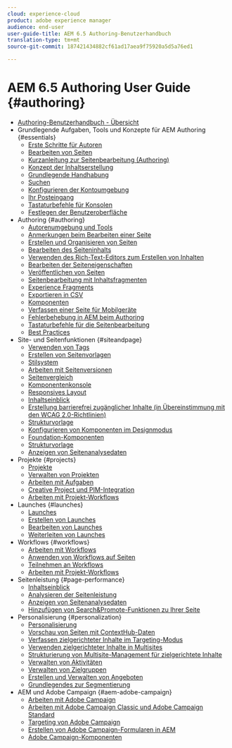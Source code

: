 ```yaml
---
cloud: experience-cloud
product: adobe experience manager
audience: end-user
user-guide-title: AEM 6.5 Authoring-Benutzerhandbuch
translation-type: tm+mt
source-git-commit: 187421434882cf61ad17aea9f75920a5d5a76ed1

---
```



# AEM 6.5 Authoring User Guide {#authoring}

+ [Authoring-Benutzerhandbuch - Übersicht](home.md)
+ Grundlegende Aufgaben, Tools und Konzepte für AEM Authoring {#essentials}
   + [Erste Schritte für Autoren](first-steps.md)
   + [Bearbeiten von Seiten](page-authoring.md)
   + [Kurzanleitung zur Seitenbearbeitung (Authoring)](qg-page-authoring.md)
   + [Konzept der Inhaltserstellung](author.md)
   + [Grundlegende Handhabung](basic-handling.md)
   + [Suchen](search.md)
   + [Konfigurieren der Kontoumgebung](user-properties.md)
   + [Ihr Posteingang](inbox.md)
   + [Tastaturbefehle für Konsolen](keyboard-shortcuts.md)
   + [Festlegen der Benutzeroberfläche](select-ui.md)
+ Authoring {#authoring}
   + [Autorenumgebung und Tools](author-environment-tools.md)
   + [Anmerkungen beim Bearbeiten einer Seite](annotations.md)
   + [Erstellen und Organisieren von Seiten](managing-pages.md)
   + [Bearbeiten des Seiteninhalts](editing-content.md)
   + [Verwenden des Rich-Text-Editors zum Erstellen von Inhalten](rich-text-editor.md)
   + [Bearbeiten der Seiteneigenschaften](editing-page-properties.md)
   + [Veröffentlichen von Seiten](publishing-pages.md)
   + [Seitenbearbeitung mit Inhaltsfragmenten](content-fragments.md)
   + [Experience Fragments](experience-fragments.md)
   + [Exportieren in CSV](csv-export.md)
   + [Komponenten](default-components.md)
   + [Verfassen einer Seite für Mobilgeräte](mobile.md)
   + [Fehlerbehebung in AEM beim Authoring](troubleshooting.md)
   + [Tastaturbefehle für die Seitenbearbeitung](page-authoring-keyboard-shortcuts.md)
   + [Best Practices](best-practices.md)
+ Site- und Seitenfunktionen {#siteandpage}
   + [Verwenden von Tags](tags.md)
   + [Erstellen von Seitenvorlagen  ](templates.md)
   + [Stilsystem](style-system.md)
   + [Arbeiten mit Seitenversionen](working-with-page-versions.md)
   + [Seitenvergleich](page-diff.md)
   + [Komponentenkonsole](default-components-console.md)
   + [Responsives Layout](responsive-layout.md)
   + [Inhaltseinblick ](content-insights.md)
   + [Erstellung barrierefrei zugänglicher Inhalte (in Übereinstimmung mit den WCAG 2.0-Richtlinien)  ](creating-accessible-content.md)
   + [Strukturvorlage](scaffolding.md)
   + [Konfigurieren von Komponenten im Designmodus](default-components-designmode.md)
   + [Foundation-Komponenten](default-components-foundation.md)
   + [Strukturvorlage](scaffolding.md)
   + [Anzeigen von Seitenanalysedaten](page-analytics-using.md)
+ Projekte {#projects}
   + [Projekte](projects.md)
   + [Verwalten von Projekten](touch-ui-managing-projects.md)
   + [Arbeiten mit Aufgaben](task-content.md)
   + [Creative Project und PIM-Integration](managing-product-information.md)
   + [Arbeiten mit Projekt-Workflows](projects-with-workflows.md)
+ Launches {#launches}
   + [Launches](launches.md)
   + [Erstellen von Launches](launches-creating.md)
   + [Bearbeiten von Launches](launches-editing.md)
   + [Weiterleiten von Launches](launches-promoting.md)
+ Workflows {#workflows}
   + [Arbeiten mit Workflows](workflows.md)
   + [Anwenden von Workflows auf Seiten ](workflows-applying.md)
   + [Teilnehmen an Workflows](workflows-participating.md)
   + [Arbeiten mit Projekt-Workflows](projects-with-workflows.md)
+ Seitenleistung {#page-performance}
   + [Inhaltseinblick ](content-insights.md)
   + [Analysieren der Seitenleistung](ci-analyze.md)
   + [Anzeigen von Seitenanalysedaten](pa-using.md)
   + [Hinzufügen von Search&amp;Promote-Funktionen zu Ihrer Seite](search-and-promote.md)
+ Personalisierung  {#personalization}
   + [Personalisierung ](personalization.md)
   + [Vorschau von Seiten mit ContextHub-Daten ](ch-previewing.md)
   + [Verfassen zielgerichteter Inhalte im Targeting-Modus ](content-targeting-touch.md)
   + [Verwenden zielgerichteter Inhalte in Multisites](multisite-support-targeted-content.md)
   + [Strukturierung von Multisite-Management für zielgerichtete Inhalte](technical-multisite-targeted.md)
   + [Verwalten von Aktivitäten](activitylib.md)
   + [Verwalten von Zielgruppen](managing-audiences.md)
   + [Erstellen und Verwalten von Angeboten](offerlib.md)
   + [Grundlegendes zur Segmentierung](segmentation-overview.md)
+ AEM und Adobe Campaign {#aem-adobe-campaign}
   + [Arbeiten mit Adobe Campaign](adobe-campaign.md)
   + [Arbeiten mit Adobe Campaign Classic und Adobe Campaign Standard](campaign.md)
   + [Targeting von Adobe Campaign](target-adobe-campaign.md)
   + [Erstellen von Adobe Campaign-Formularen in AEM](adobe-campaign-forms.md)
   + [Adobe Campaign-Komponenten](adobe-campaign-components.md)
